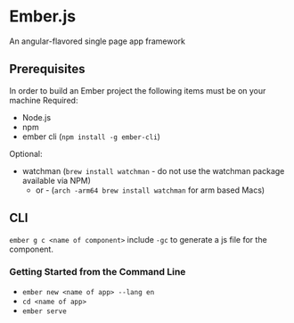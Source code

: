 # Ember.js

An angular-flavored single page app framework

## Prerequisites

In order to build an Ember project the following items must be on your machine
Required:

- Node.js
- npm
- ember cli (`npm install -g ember-cli`)

Optional:

- watchman (`brew install watchman` - do not use the watchman package available via NPM)
  - or - (`arch -arm64 brew install watchman` for arm based Macs)

## CLI

`ember g c <name of component>` include `-gc` to generate a js file for the component.

### Getting Started from the Command Line

- `ember new <name of app> --lang en`
- `cd <name of app>`
- `ember serve`

##
